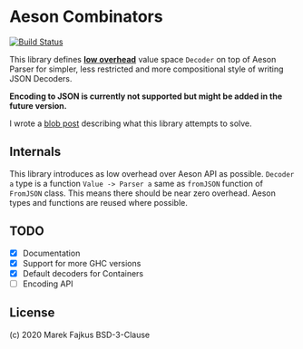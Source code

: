 # Aeson Combinators

[![Build Status](https://travis-ci.org/turboMaCk/aeson-combinators.svg?branch=master)](https://travis-ci.org/turboMaCk/aeson-combinators)

This library defines [**low overhead**](#internals) value space `Decoder`
on top of Aeson Parser for simpler, less restricted and more compositional style
of writing JSON Decoders.

__Encoding to JSON is currently not supported but might be added in the future version.__

I wrote a [blob post](https://turbomack.github.io/posts/2020-02-21-value-space-decoding-for-aeson.html)
describing what this library attempts to solve.

## Internals

This library introduces as low overhead over Aeson API as possible.
`Decoder a` type is a function `Value -> Parser a` same as `fromJSON`
function of `FromJSON` class. This means there should be near zero overhead.
Aeson types and functions are reused where possible.

## TODO

- [x] Documentation
- [x] Support for more GHC versions
- [x] Default decoders for Containers
- [ ] Encoding API

## License

(c) 2020 Marek Fajkus
BSD-3-Clause
